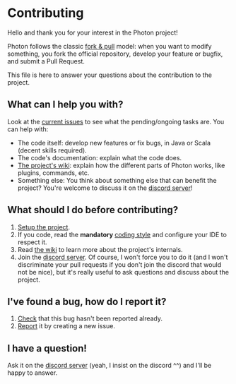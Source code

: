 # Contributing

Hello and thank you for your interest in the Photon project!

Photon follows the classic [fork & pull](https://help.github.com/articles/about-pull-requests/) model: when you want to modify something, you fork the official repository, develop your feature or bugfix, and submit a Pull Request.

This file is here to answer your questions about the contribution to the project.

## What can I help you with?

Look at the [current issues](https://github.com/mcphoton/Photon-Server/issues) to see what the pending/ongoing tasks are. You can help with:

- The code itself: develop new features or fix bugs, in Java or Scala (decent skills required).
- The code's documentation: explain what the code does.
- [The project's wiki](https://github.com/mcphoton/Photon-Server/wiki): explain how the different parts of Photon works, like plugins, commands, etc.
- Something else: You think about something else that can benefit the project? You're welcome to discuss it on the [discord server](https://discord.gg/vWYembz)!

## What should I do before contributing?

1. [Setup the project](README.md#Project%20Setup).
2. If you code, read the **mandatory** [coding style](Coding%20Style.md) and configure your IDE to respect it.
3. Read [the wiki](https://github.com/mcphoton/Photon-Server/wiki) to learn more about the project's internals.
4. Join the [discord server](https://discord.gg/vWYembz). Of course, I won't force you to do it (and I won't discriminate your pull requests if you don't join the discord that would not be nice), but it's really useful to ask questions and discuss about the project.

## I've found a bug, how do I report it?

1. [Check](https://github.com/mcphoton/Photon-Server/issues) that this bug hasn't been reported already.
2. [Report](https://github.com/mcphoton/Photon-Server/issues/new) it by creating a new issue.

## I have a question!

Ask it on the [discord server](https://discord.gg/vWYembz) (yeah, I insist on the discord ^^) and I'll be happy to answer.